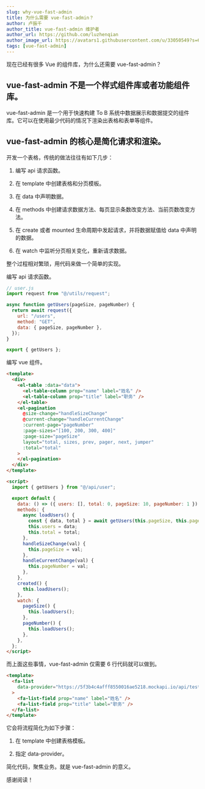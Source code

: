 ```yaml
---
slug: why-vue-fast-admin
title: 为什么需要 vue-fast-admin？
author: 卢振千
author_title: vue-fast-admin 维护者
author_url: https://github.com/luzhenqian
author_image_url: https://avatars1.githubusercontent.com/u/33050549?s=60&v=4
tags: [vue-fast-admin]
---
```


现在已经有很多 Vue 的组件库，为什么还需要 vue-fast-admin？

<!--truncate-->

## vue-fast-admin 不是一个样式组件库或者功能组件库。

vue-fast-admin 是一个用于快速构建 To B 系统中数据展示和数据提交的组件库。它可以在使用最少代码的情况下渲染出表格和表单等组件。

## vue-fast-admin 的核心是简化请求和渲染。

开发一个表格，传统的做法往往有如下几步：

1. 编写 api 请求函数。

2. 在 template 中创建表格和分页模板。

3. 在 data 中声明数据。

4. 在 methods 中创建请求数据方法、每页显示条数改变方法、当前页数改变方法。

5. 在 create 或者 mounted 生命周期中发起请求，并将数据赋值给 data 中声明的数据。

6. 在 watch 中监听分页相关变化，重新请求数据。

整个过程相对繁琐，用代码来做一个简单的实现。

编写 api 请求函数。

```js
// user.js
import request from "@/utils/request";

async function getUsers(pageSize, pageNumber) {
  return await request({
    url: "/users",
    method: "GET",
    data: { pageSize, pageNumber },
  });
}

export { getUsers };
```

编写 vue 组件。

```html
<template>
  <div>
    <el-table :data="data">
      <el-table-column prop="name" label="姓名" />
      <el-table-column prop="title" label="职务" />
    </el-table>
    <el-pagination
      @size-change="handleSizeChange"
      @current-change="handleCurrentChange"
      :current-page="pageNumber"
      :page-sizes="[100, 200, 300, 400]"
      :page-size="pageSize"
      layout="total, sizes, prev, pager, next, jumper"
      :total="total"
    >
    </el-pagination>
  </div>
</template>

<script>
  import { getUsers } from "@/api/user";

  export default {
    data: () => ({ users: [], total: 0, pageSize: 10, pageNumber: 1 }),
    methods: {
      async loadUsers() {
        const { data, total } = await getUsers(this.pageSize, this.pageNumber);
        this.users = data;
        this.total = total;
      },
      handleSizeChange(val) {
        this.pageSize = val;
      },
      handleCurrentChange(val) {
        this.pageNumber = val;
      },
    },
    created() {
      this.loadUsers();
    },
    watch: {
      pageSize() {
        this.loadUsers();
      },
      pageNumber() {
        this.loadUsers();
      },
    },
  };
</script>
```

而上面这些事情，vue-fast-admin 仅需要 6 行代码就可以做到。

```html
<template>
  <fa-list
    data-provider="https://5f3b4c4afff8550016ae5218.mockapi.io/api/test/users"
  >
    <fa-list-field prop="name" label="姓名" />
    <fa-list-field prop="title" label="职务" />
  </fa-list>
</template>
```

它会将流程简化为如下步骤：

1. 在 template 中创建表格模板。

2. 指定 data-provider。

简化代码，聚焦业务。就是 vue-fast-admin 的意义。

感谢阅读！
